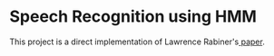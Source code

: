 <h1> Speech Recognition using HMM </h1>

This project is a direct implementation of Lawrence Rabiner's<a href = "http://www.ece.ucsb.edu/Faculty/Rabiner/ece259/Reprints/tutorial%20on%20hmm%20and%20applications.pdf"> paper</a>.
